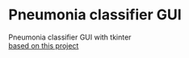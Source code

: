 # Pneumonia classifier GUI
 Pneumonia classifier GUI with tkinter  
[based on this project](https://github.com/LucaWinds/PneumoniaClassifier)
